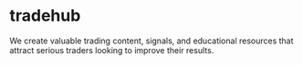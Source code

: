 # tradehub
We create valuable trading content, signals, and educational resources that attract serious traders looking to improve their results.
